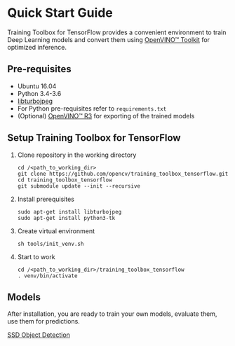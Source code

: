 # Quick Start Guide

Training Toolbox for TensorFlow provides a convenient environment to train
Deep Learning models and convert them using [OpenVINO™
Toolkit](https://software.intel.com/en-us/openvino-toolkit) for optimized
inference.

## Pre-requisites

- Ubuntu 16.04
- Python 3.4-3.6
- [libturbojpeg](https://github.com/ajkxyz/jpeg4py)
- For Python pre-requisites refer to `requirements.txt`
- (Optional) [OpenVINO™ R3](https://software.intel.com/en-us/openvino-toolkit)
  for exporting of the trained models

## Setup Training Toolbox for TensorFlow

1. Clone repository in the working directory

    ```
    cd /<path_to_working_dir>
    git clone https://github.com/opencv/training_toolbox_tensorflow.git
    cd training_toolbox_tensorflow
    git submodule update --init --recursive
    ```

2. Install prerequisites

    ```
    sudo apt-get install libturbojpeg
    sudo apt-get install python3-tk
    ```

3. Create virtual environment

    ```
    sh tools/init_venv.sh
    ```

4. Start to work

    ```
    cd /<path_to_working_dir>/training_toolbox_tensorflow
    . venv/bin/activate
    ```

## Models
After installation, you are ready to train your own models, evaluate them, use
them for predictions.

[SSD Object Detection](models/ssd_detector/README.md)

